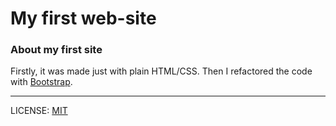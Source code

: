 # My first web-site

### About my first site

Firstly, it was made just with plain HTML/CSS. Then I refactored the code with [Bootstrap](https://getbootstrap.com/docs/5.3/getting-started/download/).

---

LICENSE: [MIT](./license.md)